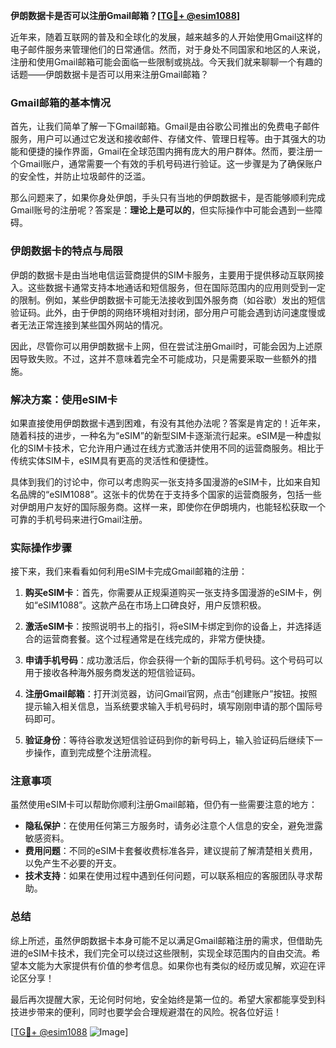 **伊朗数据卡是否可以注册Gmail邮箱？[[TG💪+ @esim1088](https://t.me/s/esim1088)]**

近年来，随着互联网的普及和全球化的发展，越来越多的人开始使用Gmail这样的电子邮件服务来管理他们的日常通信。然而，对于身处不同国家和地区的人来说，注册和使用Gmail邮箱可能会面临一些限制或挑战。今天我们就来聊聊一个有趣的话题——伊朗数据卡是否可以用来注册Gmail邮箱？

### Gmail邮箱的基本情况

首先，让我们简单了解一下Gmail邮箱。Gmail是由谷歌公司推出的免费电子邮件服务，用户可以通过它发送和接收邮件、存储文件、管理日程等。由于其强大的功能和便捷的操作界面，Gmail在全球范围内拥有庞大的用户群体。然而，要注册一个Gmail账户，通常需要一个有效的手机号码进行验证。这一步骤是为了确保账户的安全性，并防止垃圾邮件的泛滥。

那么问题来了，如果你身处伊朗，手头只有当地的伊朗数据卡，是否能够顺利完成Gmail账号的注册呢？答案是：**理论上是可以的**，但实际操作中可能会遇到一些障碍。

### 伊朗数据卡的特点与局限

伊朗的数据卡是由当地电信运营商提供的SIM卡服务，主要用于提供移动互联网接入。这些数据卡通常支持本地通话和短信服务，但在国际范围内的应用则受到一定的限制。例如，某些伊朗数据卡可能无法接收到国外服务商（如谷歌）发出的短信验证码。此外，由于伊朗的网络环境相对封闭，部分用户可能会遇到访问速度慢或者无法正常连接到某些国外网站的情况。

因此，尽管你可以用伊朗数据卡上网，但在尝试注册Gmail时，可能会因为上述原因导致失败。不过，这并不意味着完全不可能成功，只是需要采取一些额外的措施。

### 解决方案：使用eSIM卡

如果直接使用伊朗数据卡遇到困难，有没有其他办法呢？答案是肯定的！近年来，随着科技的进步，一种名为“eSIM”的新型SIM卡逐渐流行起来。eSIM是一种虚拟化的SIM卡技术，它允许用户通过在线方式激活并使用不同的运营商服务。相比于传统实体SIM卡，eSIM具有更高的灵活性和便捷性。

具体到我们的讨论中，你可以考虑购买一张支持多国漫游的eSIM卡，比如来自知名品牌的“eSIM1088”。这张卡的优势在于支持多个国家的运营商服务，包括一些对伊朗用户友好的国际服务商。这样一来，即使你在伊朗境内，也能轻松获取一个可靠的手机号码来进行Gmail注册。

### 实际操作步骤

接下来，我们来看看如何利用eSIM卡完成Gmail邮箱的注册：

1. **购买eSIM卡**：首先，你需要从正规渠道购买一张支持多国漫游的eSIM卡，例如“eSIM1088”。这款产品在市场上口碑良好，用户反馈积极。
   
2. **激活eSIM卡**：按照说明书上的指引，将eSIM卡绑定到你的设备上，并选择适合的运营商套餐。这个过程通常是在线完成的，非常方便快捷。

3. **申请手机号码**：成功激活后，你会获得一个新的国际手机号码。这个号码可以用于接收各种海外服务商发送的短信验证码。

4. **注册Gmail邮箱**：打开浏览器，访问Gmail官网，点击“创建账户”按钮。按照提示输入相关信息，当系统要求输入手机号码时，填写刚刚申请的那个国际号码即可。

5. **验证身份**：等待谷歌发送短信验证码到你的新号码上，输入验证码后继续下一步操作，直到完成整个注册流程。

### 注意事项

虽然使用eSIM卡可以帮助你顺利注册Gmail邮箱，但仍有一些需要注意的地方：

- **隐私保护**：在使用任何第三方服务时，请务必注意个人信息的安全，避免泄露敏感资料。
- **费用问题**：不同的eSIM卡套餐收费标准各异，建议提前了解清楚相关费用，以免产生不必要的开支。
- **技术支持**：如果在使用过程中遇到任何问题，可以联系相应的客服团队寻求帮助。

### 总结

综上所述，虽然伊朗数据卡本身可能不足以满足Gmail邮箱注册的需求，但借助先进的eSIM卡技术，我们完全可以绕过这些限制，实现全球范围内的自由交流。希望本文能为大家提供有价值的参考信息。如果你也有类似的经历或见解，欢迎在评论区分享！

最后再次提醒大家，无论何时何地，安全始终是第一位的。希望大家都能享受到科技进步带来的便利，同时也要学会合理规避潜在的风险。祝各位好运！

[[TG💪+ @esim1088](https://t.me/s/esim1088) ![Image](https://i.postimg.cc/4NQfJmqS/Snipaste-2025-05-13-00-14-12.png)]